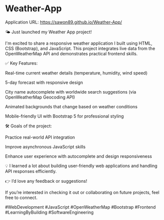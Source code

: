 # Weather-App

Application URL: https://sawon89.github.io/Weather-App/

🌤️ Just launched my Weather App project!

I'm excited to share a responsive weather application I built using HTML, CSS (Bootstrap), and JavaScript. This project integrates live data from the OpenWeatherMap API and demonstrates practical frontend skills.

✅ Key Features:

Real-time current weather details (temperature, humidity, wind speed)

5-day forecast with responsive design

City name autocomplete with worldwide search suggestions (via OpenWeatherMap Geocoding API)

Animated backgrounds that change based on weather conditions

Mobile-friendly UI with Bootstrap 5 for professional styling

🛠️ Goals of the project:

Practice real-world API integration

Improve asynchronous JavaScript skills

Enhance user experience with autocomplete and design responsiveness

💡 I learned a lot about building user-friendly web applications and handling API responses efficiently.

👉 I’d love any feedback or suggestions!

If you’re interested in checking it out or collaborating on future projects, feel free to connect.

#WebDevelopment #JavaScript #OpenWeatherMap #Bootstrap #Frontend #LearningByBuilding #SoftwareEngineering

